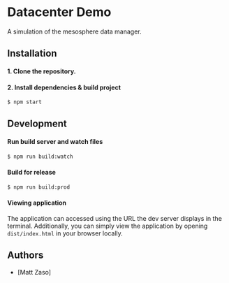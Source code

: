 # Datacenter Demo

A simulation of the mesosphere data manager.

## Installation
#### 1. Clone the repository.
#### 2. Install dependencies & build project
```bash
$ npm start
```

Development
-------------
#### Run build server and watch files
```bash
$ npm run build:watch
```

#### Build for release
```bash
$ npm run build:prod
```

#### Viewing application
The application can accessed using the URL the dev server displays in the terminal. Additionally, you can simply view the application by opening `dist/index.html` in your browser locally.

Authors
-------
* [Matt Zaso]
